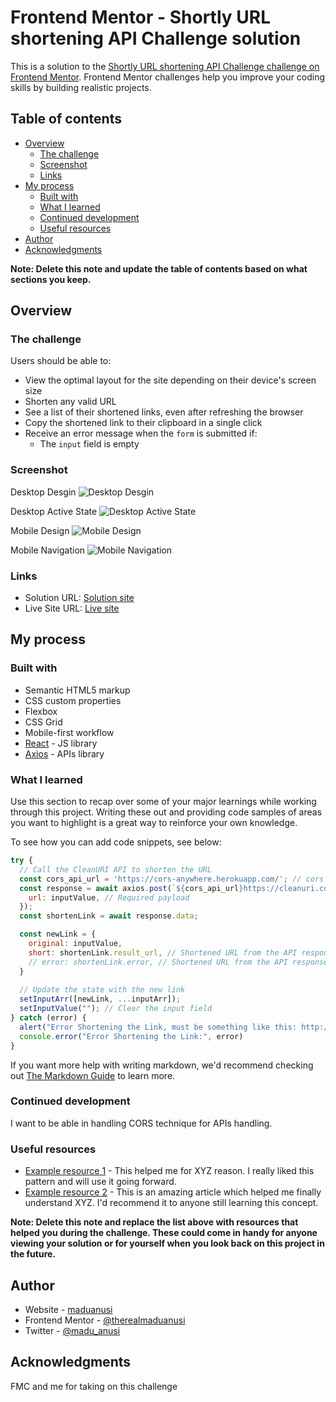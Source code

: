 # Frontend Mentor - Shortly URL shortening API Challenge solution

This is a solution to the [Shortly URL shortening API Challenge challenge on Frontend Mentor](https://www.frontendmentor.io/challenges/url-shortening-api-landing-page-2ce3ob-G). Frontend Mentor challenges help you improve your coding skills by building realistic projects. 

## Table of contents

- [Overview](#overview)
  - [The challenge](#the-challenge)
  - [Screenshot](#screenshot)
  - [Links](#links)
- [My process](#my-process)
  - [Built with](#built-with)
  - [What I learned](#what-i-learned)
  - [Continued development](#continued-development)
  - [Useful resources](#useful-resources)
- [Author](#author)
- [Acknowledgments](#acknowledgments)

**Note: Delete this note and update the table of contents based on what sections you keep.**

## Overview

### The challenge

Users should be able to:

- View the optimal layout for the site depending on their device's screen size
- Shorten any valid URL
- See a list of their shortened links, even after refreshing the browser
- Copy the shortened link to their clipboard in a single click
- Receive an error message when the `form` is submitted if:
  - The `input` field is empty

### Screenshot
Desktop Desgin
![Desktop Desgin](./design/desktop-design.jpg)


Desktop Active State
![Desktop Active State](./design/desktop-active-states.jpg)


Mobile Design
![Mobile Design](./design/mobile-design.jpg)


Mobile Navigation
![Mobile Navigation](./design/mobile-navigation.jpg)


### Links

- Solution URL: [Solution site](https://www.frontendmentor.io/solutions/responsive-landing-page-for-api-with-flexbox-EBeZP1NYM6)
- Live Site URL: [Live site](https://shortly-fmc.netlify.app/)

## My process

### Built with

- Semantic HTML5 markup
- CSS custom properties
- Flexbox
- CSS Grid
- Mobile-first workflow
- [React](https://reactjs.org/) - JS library
- [Axios](https://reactjs.org/) - APIs library


### What I learned

Use this section to recap over some of your major learnings while working through this project. Writing these out and providing code samples of areas you want to highlight is a great way to reinforce your own knowledge.

To see how you can add code snippets, see below:

```js
try {
  // Call the CleanURI API to shorten the URL
  const cors_api_url = 'https://cors-anywhere.herokuapp.com/'; // cors handler api
  const response = await axios.post(`${cors_api_url}https://cleanuri.com/api/v1/shorten`, {
    url: inputValue, // Required payload
  });
  const shortenLink = await response.data;

  const newLink = {
    original: inputValue,
    short: shortenLink.result_url, // Shortened URL from the API response
    // error: shortenLink.error, // Shortened URL from the API response for error
  }
  
  // Update the state with the new link
  setInputArr([newLink, ...inputArr]);
  setInputValue(""); // Clear the input field
} catch (error) {
  alert("Error Shortening the Link, must be something like this: http://google.com/")
  console.error("Error Shortening the Link:", error)
}
```

If you want more help with writing markdown, we'd recommend checking out [The Markdown Guide](https://www.markdownguide.org/) to learn more.


### Continued development

I want to be able in handling CORS technique for APIs handling.

### Useful resources

- [Example resource 1](https://www.example.com) - This helped me for XYZ reason. I really liked this pattern and will use it going forward.
- [Example resource 2](https://www.example.com) - This is an amazing article which helped me finally understand XYZ. I'd recommend it to anyone still learning this concept.

**Note: Delete this note and replace the list above with resources that helped you during the challenge. These could come in handy for anyone viewing your solution or for yourself when you look back on this project in the future.**

## Author

- Website - [maduanusi](https://maduanusi.vercel.app/)
- Frontend Mentor - [@therealmaduanusi](https://www.frontendmentor.io/profile/therealmaduanusi)
- Twitter - [@madu_anusi](https://www.twitter.com/madu_anus)


## Acknowledgments

FMC and me for taking on this challenge